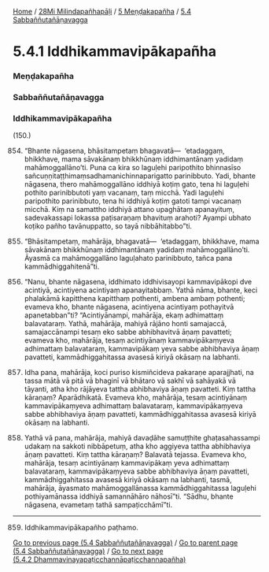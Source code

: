 
[Home](/) / [28Mi Milindapañhapāḷi](../../../28Mi.md) / [5 Meṇḍakapañha](../../5.md) / [5.4 Sabbaññutañāṇavagga](../5.4.md)

# 5.4.1 Iddhikammavipākapañha

### Meṇḍakapañha

### Sabbaññutañāṇavagga

### Iddhikammavipākapañha

(150.)

854. “Bhante nāgasena, bhāsitampetaṃ bhagavatā—  ‘etadaggaṃ, bhikkhave, mama sāvakānaṃ bhikkhūnaṃ iddhimantānaṃ yadidaṃ mahāmoggallāno’ti. Puna ca kira so laguḷehi paripothito bhinnasīso sañcuṇṇitaṭṭhimaṃsadhamanichinnaparigatto parinibbuto. Yadi, bhante nāgasena, thero mahāmoggallāno iddhiyā koṭiṃ gato, tena hi laguḷehi pothito parinibbutoti yaṃ vacanaṃ, taṃ micchā. Yadi laguḷehi paripothito parinibbuto, tena hi iddhiyā koṭiṃ gatoti tampi vacanaṃ micchā. Kiṃ na samattho iddhiyā attano upaghātaṃ apanayituṃ, sadevakassapi lokassa paṭisaraṇaṃ bhavituṃ arahoti? Ayampi ubhato koṭiko pañho tavānuppatto, so tayā nibbāhitabbo”ti.

855. “Bhāsitampetaṃ, mahārāja, bhagavatā—  ‘etadaggaṃ, bhikkhave, mama sāvakānaṃ bhikkhūnaṃ iddhimantānaṃ yadidaṃ mahāmoggallāno’ti. Āyasmā ca mahāmoggallāno laguḷahato parinibbuto, tañca pana kammādhiggahitenā”ti.

856. “Nanu, bhante nāgasena, iddhimato iddhivisayopi kammavipākopi dve acintiyā, acintiyena acintiyaṃ apanayitabbaṃ. Yathā nāma, bhante, keci phalakāmā kapitthena kapitthaṃ pothenti, ambena ambaṃ pothenti; evameva kho, bhante nāgasena, acintiyena acintiyaṃ pothayitvā apanetabban”ti? “Acintiyānampi, mahārāja, ekaṃ adhimattaṃ balavataraṃ. Yathā, mahārāja, mahiyā rājāno honti samajaccā, samajaccānampi tesaṃ eko sabbe abhibhavitvā āṇaṃ pavatteti; evameva kho, mahārāja, tesaṃ acintiyānaṃ kammavipākaṃyeva adhimattaṃ balavataraṃ, kammavipākaṃ yeva sabbe abhibhaviya āṇaṃ pavatteti, kammādhiggahitassa avasesā kiriyā okāsaṃ na labhanti.

857. Idha pana, mahārāja, koci puriso kismiñcideva pakaraṇe aparajjhati, na tassa mātā vā pitā vā bhaginī vā bhātaro vā sakhī vā sahāyakā vā tāyanti, atha kho rājāyeva tattha abhibhaviya āṇaṃ pavatteti. Kiṃ tattha kāraṇaṃ? Aparādhikatā. Evameva kho, mahārāja, tesaṃ acintiyānaṃ kammavipākaṃyeva adhimattaṃ balavataraṃ, kammavipākaṃyeva sabbe abhibhaviya āṇaṃ pavatteti, kammādhiggahitassa avasesā kiriyā okāsaṃ na labhanti.

858. Yathā vā pana, mahārāja, mahiyā davaḍāhe samuṭṭhite ghaṭasahassampi udakaṃ na sakkoti nibbāpetuṃ, atha kho aggiyeva tattha abhibhaviya āṇaṃ pavatteti. Kiṃ tattha kāraṇaṃ? Balavatā tejassa. Evameva kho, mahārāja, tesaṃ acintiyānaṃ kammavipākaṃ yeva adhimattaṃ balavataraṃ, kammavipākaṃyeva sabbe abhibhaviya āṇaṃ pavatteti, kammādhiggahitassa avasesā kiriyā okāsaṃ na labhanti, tasmā, mahārāja, āyasmato mahāmoggallānassa kammādhiggahitassa laguḷehi pothiyamānassa iddhiyā samannāhāro nāhosī”ti. “Sādhu, bhante nāgasena, evametaṃ tathā sampaṭicchāmī”ti.

---

859. Iddhikammavipākapañho paṭhamo.



[Go to previous page (5.4 Sabbaññutañāṇavagga)](../5.4.md) / [Go to parent page (5.4 Sabbaññutañāṇavagga)](../5.4.md) / [Go to next page (5.4.2 Dhammavinayapaṭicchannāpaṭicchannapañha)](5.4.2.md)


